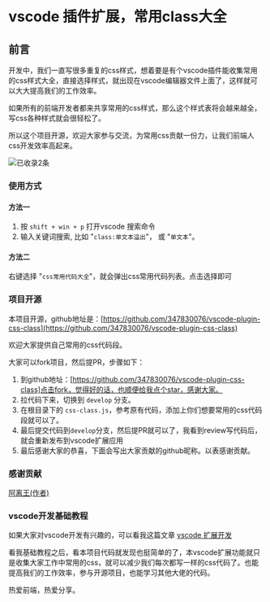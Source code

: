 # vscode 插件扩展，常用class大全
## 前言

开发中，我们一直写很多重复的css样式，想着要是有个vscode插件能收集常用的css样式大全，直接选择样式，就出现在vscode编辑器文件上面了，这样就可以大大提高我们的工作效率。

如果所有的前端开发者都来共享常用的css样式，那么这个样式表将会越来越全，写css各种样式就会很轻松了。

所以这个项目开源，欢迎大家参与交流，为常用css贡献一份力，让我们前端人css开发效率高起来。

![已收录2条](https://img.shields.io/badge/已收录css-2个-blue.svg?style=plastic)

### 使用方式
#### 方法一
1. 按 `shift + win + p` 打开vscode 搜索命令
2. 输入关键词搜索, 比如 "`class:单文本溢出`"， 或 "`单文本`"。

#### 方法二

右键选择 "`css常用代码大全`"，就会弹出css常用代码列表。点击选择即可

### 项目开源

本项目开源，github地址是：[https://github.com/347830076/vscode-plugin-css-class](https://github.com/347830076/vscode-plugin-css-class)

欢迎大家提供自己常用的css代码段。

大家可以fork项目，然后提PR，步骤如下：

1. 到github地址：[https://github.com/347830076/vscode-plugin-css-class]点击fork，觉得好的话，也顺便给我点个star，感谢大家。
2. 拉代码下来，切换到 `develop` 分支。
3. 在根目录下的 `css-class.js`，参考原有代码，添加上你们想要常用的css代码段就可以了。
4. 最后提交代码到`develop`分支，然后提PR就可以了，我看到review写代码后，就会重新发布到vscode扩展应用
5. 最后感谢大家的恭喜，下面会写出大家贡献的github昵称。以表感谢贡献。

### 感谢贡献

[阿离王(作者)](https://github.com/347830076)

### vscode开发基础教程

如果大家对vscode开发有兴趣的，可以看我这篇文章 [vscode 扩展开发](https://347830076.github.io/myBlog/tool/vscode-plugin.html)

看我基础教程之后，看本项目代码就发现也挺简单的了，本vscode扩展功能就只是收集大家工作中常用的css，就可以减少我们每次都写一样的css代码了。也能提高我们的工作效率，参与开源项目，也能学习其他大佬的代码。

热爱前端，热爱分享。
